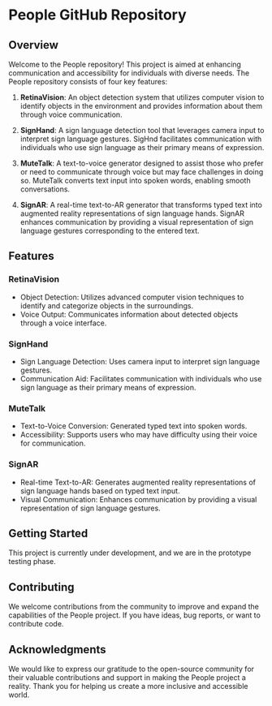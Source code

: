 # People GitHub Repository

## Overview

Welcome to the People repository! This project is aimed at enhancing communication and accessibility for individuals with diverse needs. The People repository consists of four key features:

1. **RetinaVision**: An object detection system that utilizes computer vision to identify objects in the environment and provides information about them through voice communication.

2. **SignHand**: A sign language detection tool that leverages camera input to interpret sign language gestures. SigHnd facilitates communication with individuals who use sign language as their primary means of expression.

3. **MuteTalk**: A text-to-voice generator designed to assist those who prefer or need to communicate through voice but may face challenges in doing so. MuteTalk converts text input into spoken words, enabling smooth conversations.

4. **SignAR**: A real-time text-to-AR generator that transforms typed text into augmented reality representations of sign language hands. SignAR enhances communication by providing a visual representation of sign language gestures corresponding to the entered text.

## Features

### RetinaVision

- Object Detection: Utilizes advanced computer vision techniques to identify and categorize objects in the surroundings.
- Voice Output: Communicates information about detected objects through a voice interface.

### SignHand

- Sign Language Detection: Uses camera input to interpret sign language gestures.
- Communication Aid: Facilitates communication with individuals who use sign language as their primary means of expression.

### MuteTalk

- Text-to-Voice Conversion: Generated typed text into spoken words.
- Accessibility: Supports users who may have difficulty using their voice for communication.

### SignAR

- Real-time Text-to-AR: Generates augmented reality representations of sign language hands based on typed text input.
- Visual Communication: Enhances communication by providing a visual representation of sign language gestures.

## Getting Started

This project is currently under development, and we are in the prototype testing phase. 

## Contributing

We welcome contributions from the community to improve and expand the capabilities of the People project. If you have ideas, bug reports, or want to contribute code.

## Acknowledgments

We would like to express our gratitude to the open-source community for their valuable contributions and support in making the People project a reality. Thank you for helping us create a more inclusive and accessible world.
